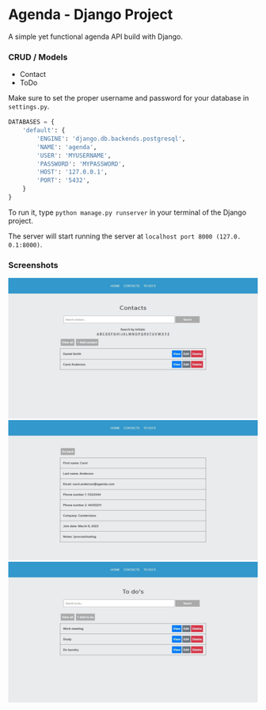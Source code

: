 # Agenda - Django Project

A simple yet functional agenda API build with Django.

### CRUD / Models
* Contact
* ToDo

Make sure to set the proper username and password for your database in `settings.py`.

```python
DATABASES = {
    'default': {
        'ENGINE': 'django.db.backends.postgresql',
        'NAME': 'agenda',
        'USER': 'MYUSERNAME',
        'PASSWORD': 'MYPASSWORD',
        'HOST': '127.0.0.1',
        'PORT': '5432',
    }
}
```

To run it, type `python manage.py runserver` in your terminal of the Django project.

The server will start running the server at `localhost port 8000 (127.0. 0.1:8000)`.

### Screenshots
![Contacts list](https://github.com/no7sag/django-agenda/blob/master/preview/ss1.jpg)
![Contact details](https://github.com/no7sag/django-agenda/blob/master/preview/ss2.jpg)
![To do list](https://github.com/no7sag/django-agenda/blob/master/preview/ss3.jpg)

